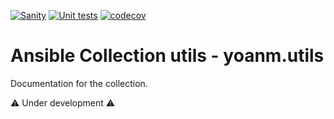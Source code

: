 [![Sanity](https://github.com/yoanm/ansible-utils-collection/actions/workflows/ansible-sanity.yml/badge.svg)](https://github.com/yoanm/ansible-utils-collection/actions/workflows/ansible-sanity.yml)
[![Unit tests](https://github.com/yoanm/ansible-utils-collection/actions/workflows/ansible-units.yml/badge.svg)](https://github.com/yoanm/ansible-utils-collection/actions/workflows/ansible-units.yml)
[![codecov](https://codecov.io/gh/yoanm/ansible-utils-collection/branch/master/graph/badge.svg?token=NHdwEBUFK5)](https://codecov.io/gh/yoanm/ansible-utils-collection)

# Ansible Collection utils - yoanm.utils

Documentation for the collection.

:warning: Under development :warning: 
